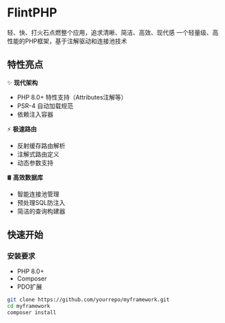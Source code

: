 # FlintPHP
轻、快、打火石点燃整个应用，追求清晰、简洁、高效、现代感
一个轻量级、高性能的PHP框架，基于注解驱动和连接池技术

## 特性亮点

✨ **现代架构**  
- PHP 8.0+ 特性支持（Attributes注解等）
- PSR-4 自动加载规范
- 依赖注入容器

⚡ **极速路由**  
- 反射缓存路由解析
- 注解式路由定义
- 动态参数支持

🛢️ **高效数据库**  
- 智能连接池管理
- 预处理SQL防注入
- 简洁的查询构建器

## 快速开始

### 安装要求
- PHP 8.0+
- Composer
- PDO扩展

```bash
git clone https://github.com/yourrepo/myframework.git
cd myframework
composer install
